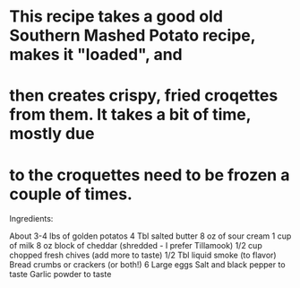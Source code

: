 # This recipe takes a good old Southern Mashed Potato recipe, makes it "loaded", and
# then creates crispy, fried croqettes from them. It takes a bit of time, mostly due
# to the croquettes need to be frozen a couple of times.

Ingredients:

About 3-4 lbs of golden potatos
4 Tbl salted butter
8 oz of sour cream
1 cup of milk
8 oz block of cheddar (shredded - I prefer Tillamook)
1/2 cup chopped fresh chives (add more to taste)
1/2 Tbl liquid smoke (to flavor)
Bread crumbs or crackers (or both!)
6 Large eggs
Salt and black pepper to taste
Garlic powder to taste



